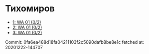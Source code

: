 # Тихомиров
- [1: WA 01 (0/2)](1.md)
- [2: WA 01 (0/2)](2.md)
- [3: WA 01 (0/2)](3.md)

Commit: 0fa6ea488d18fa04211103f2c5090dafb8be8e1c
 fetched at: 20201222-144707
